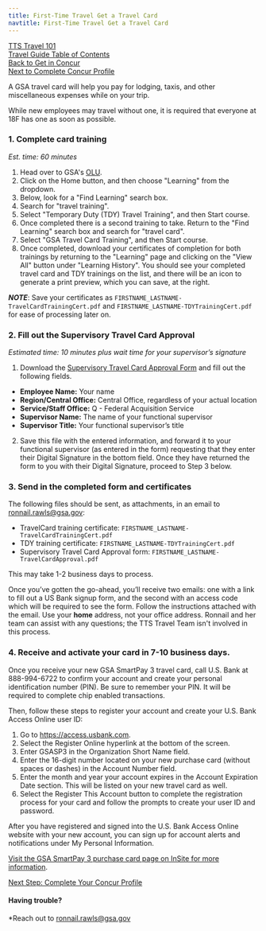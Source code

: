 ```yaml
---
title: First-Time Travel Get a Travel Card
navtitle: First-Time Travel Get a Travel Card
---
```


[TTS Travel 101]({{site.baseurl}}/travel-101/) <br>
[Travel Guide Table of Contents]({{site.baseurl}}/travel-guide-table-of-contents) <br>
[Back to Get in Concur]({{site.baseurl}}/first-time-travel-get-in-concur) <br>
[Next to Complete Concur Profile]({{site.baseurl}}/first-time-travel-complete-concur-profile)

A GSA travel card will help you pay for lodging, taxis, and other miscellaneous expenses while on your trip.

While new employees may travel without one, it is required that everyone at 18F has one as soon as possible.

### 1. Complete card training

_Est. time: 60 minutes_

1. Head over to GSA's [OLU](https://gsaolu.gsa.gov).
2. Click on the Home button, and then choose "Learning" from the dropdown.
3. Below, look for a "Find Learning" search box.
4. Search for "travel training".
5. Select "Temporary Duty (TDY) Travel Training", and then Start course.
6. Once completed there is a second training to take. Return to the "Find Learning" search box and search for "travel card".
7. Select "GSA Travel Card Training", and then Start course.
8. Once completed, download your certificates of completion for both trainings by returning to the "Learning" page and clicking on the "View All" button under "Learning History". You should see your completed travel card and TDY trainings on the list, and there will be an icon to generate a print preview, which you can save, at the right.

***NOTE***: Save your certificates as `FIRSTNAME_LASTNAME-TravelCardTrainingCert.pdf` and `FIRSTNAME_LASTNAME-TDYTrainingCert.pdf` for ease of processing later on.

### 2. Fill out the Supervisory Travel Card Approval

_Estimated time: 10 minutes plus wait time for your supervisor’s signature_

1. Download the [Supervisory Travel Card Approval Form](https://insite.gsa.gov/cdnstatic/Supervisory%20Travel%20Card%20Approval%20Form%20-%20GSA7662-19.pdf) and fill out the following fields.

  * **Employee Name:** Your name
  * **Region/Central Office:** Central Office, regardless of your actual location
  * **Service/Staff Office:** Q - Federal Acquisition Service
  * **Supervisor Name:** The name of your functional supervisor
  * **Supervisor Title:** Your functional supervisor’s title

2. Save this file with the entered information, and forward it to your functional supervisor (as entered in the form) requesting that they enter their Digital Signature in the bottom field. Once they have returned the form to you with their Digital Signature, proceed to Step 3 below.

### 3. Send in the completed form and certificates

The following files should be sent, as attachments, in an email to [ronnail.rawls@gsa.gov](mailto:ronnail.rawls@gsa.gov):

- TravelCard training certificate: `FIRSTNAME_LASTNAME-TravelCardTrainingCert.pdf`
- TDY training certificate: `FIRSTNAME_LASTNAME-TDYTrainingCert.pdf`
- Supervisory Travel Card Approval form: `FIRSTNAME_LASTNAME-TravelCardApproval.pdf`

This may take 1-2 business days to process.

Once you’ve gotten the go-ahead, you’ll receive two emails: one with a link to fill out a US Bank signup form, and the second with an access code which will be required to see the form. Follow the instructions attached with the email. Use your **home** address, not your office address. Ronnail and her team can assist with any questions; the TTS Travel Team isn't involved in this process.

### 4. Receive and activate your card in 7-10 business days.

Once you receive your new GSA SmartPay 3 travel card, call U.S. Bank at 888-994-6722 to confirm your account and create your personal identification number (PIN). Be sure to remember your PIN. It will be required to complete chip enabled transactions.

Then, follow these steps to register your account and create your U.S. Bank Access Online user ID:

1. Go to https://access.usbank.com.
1. Select the Register Online hyperlink at the bottom of the screen.
1. Enter GSASP3 in the Organization Short Name field.
1. Enter the 16-digit number located on your new purchase card (without spaces or dashes) in the Account Number field.
1. Enter the month and year your account expires in the Account Expiration Date section. This will be listed on your new travel card as well.
1. Select the Register This Account button to complete the registration process for your card and follow the prompts to create your user ID and password.

After you have registered and signed into the U.S. Bank Access Online website with your new account, you can sign up for account alerts and notifications under My Personal Information.

[Visit the GSA SmartPay 3 purchase card page on InSite for more information](https://insite.gsa.gov/topics/acquisition-purchases-and-payments/gsa-purchase-card/preparing-and-implementing-gsa-smartpay-3-sp3).

[Next Step: Complete Your Concur Profile]({{site.baseurl}}/first-time-travel-complete-concur-profile)

#### Having trouble?

*Reach out to ronnail.rawls@gsa.gov
